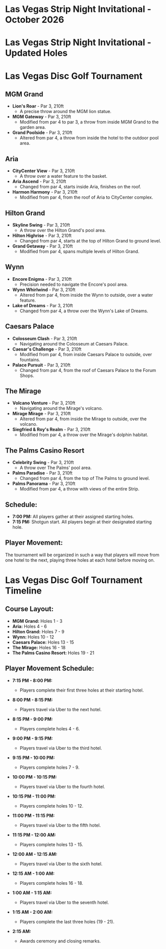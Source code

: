 # Las Vegas Strip Night Invitational - October 2026

# Las Vegas Strip Night Invitational - Updated Holes

# Las Vegas Disc Golf Tournament

## MGM Grand

- **Lion's Roar** - Par 3, 210ft
  - A precise throw around the MGM lion statue.
- **MGM Gateway** - Par 3, 210ft
  - Modified from par 4 to par 3, a throw from inside MGM Grand to the garden area.
- **Grand Poolside** - Par 3, 210ft
  - Altered from par 4, a throw from inside the hotel to the outdoor pool area.

## Aria

- **CityCenter View** - Par 3, 210ft
  - A throw over a water feature to the basket.
- **Aria Ascend** - Par 3, 210ft
  - Changed from par 4, starts inside Aria, finishes on the roof.
- **Harmon Harmony** - Par 3, 210ft
  - Modified from par 4, from the roof of Aria to CityCenter complex.

## Hilton Grand

- **Skyline Swing** - Par 3, 210ft
  - A throw over the Hilton Grand's pool area.
- **Hilton Highrise** - Par 3, 210ft
  - Changed from par 4, starts at the top of Hilton Grand to ground level.
- **Grand Getaway** - Par 3, 210ft
  - Modified from par 4, spans multiple levels of Hilton Grand.

## Wynn

- **Encore Enigma** - Par 3, 210ft
  - Precision needed to navigate the Encore's pool area.
- **Wynn Whirlwind** - Par 3, 210ft
  - Altered from par 4, from inside the Wynn to outside, over a water feature.
- **Lake of Dreams** - Par 3, 210ft
  - Changed from par 4, a throw over the Wynn's Lake of Dreams.

## Caesars Palace

- **Colosseum Clash** - Par 3, 210ft
  - Navigating around the Colosseum at Caesars Palace.
- **Caesar's Challenge** - Par 3, 210ft
  - Modified from par 4, from inside Caesars Palace to outside, over fountains.
- **Palace Pursuit** - Par 3, 210ft
  - Changed from par 4, from the roof of Caesars Palace to the Forum Shops.

## The Mirage

- **Volcano Venture** - Par 3, 210ft
  - Navigating around the Mirage's volcano.
- **Mirage Mirage** - Par 3, 210ft
  - Altered from par 4, from inside the Mirage to outside, over the volcano.
- **Siegfried & Roy's Realm** - Par 3, 210ft
  - Modified from par 4, a throw over the Mirage's dolphin habitat.

## The Palms Casino Resort

- **Celebrity Swing** - Par 3, 210ft
  - A throw over The Palms' pool area.
- **Palms Paradise** - Par 3, 210ft
  - Changed from par 4, from the top of The Palms to ground level.
- **Palms Panorama** - Par 3, 210ft
  - Modified from par 4, a throw with views of the entire Strip.

## Schedule:

- **7:00 PM:** All players gather at their assigned starting holes.
- **7:15 PM:** Shotgun start. All players begin at their designated starting hole.

## Player Movement:

The tournament will be organized in such a way that players will move from one hotel to the next, playing three holes at each hotel before moving on.

# Las Vegas Disc Golf Tournament Timeline

## Course Layout:

- **MGM Grand:** Holes 1 - 3
- **Aria:** Holes 4 - 6
- **Hilton Grand:** Holes 7 - 9
- **Wynn:** Holes 10 - 12
- **Caesars Palace:** Holes 13 - 15
- **The Mirage:** Holes 16 - 18
- **The Palms Casino Resort:** Holes 19 - 21

## Player Movement Schedule:

- **7:15 PM - 8:00 PM:**
  - Players complete their first three holes at their starting hotel.
- **8:00 PM - 8:15 PM:**
  - Players travel via Uber to the next hotel.
- **8:15 PM - 9:00 PM:**
  - Players complete holes 4 - 6.
- **9:00 PM - 9:15 PM:**
  - Players travel via Uber to the third hotel.
- **9:15 PM - 10:00 PM:**
  - Players complete holes 7 - 9.
- **10:00 PM - 10:15 PM:**
  - Players travel via Uber to the fourth hotel.
- **10:15 PM - 11:00 PM:**
  - Players complete holes 10 - 12.
- **11:00 PM - 11:15 PM:**
  - Players travel via Uber to the fifth hotel.
- **11:15 PM - 12:00 AM:**
  - Players complete holes 13 - 15.
- **12:00 AM - 12:15 AM:**
  - Players travel via Uber to the sixth hotel.
- **12:15 AM - 1:00 AM:**
  - Players complete holes 16 - 18.
- **1:00 AM - 1:15 AM:**
  - Players travel via Uber to the seventh hotel.
- **1:15 AM - 2:00 AM:**

  - Players complete the last three holes (19 - 21).

- **2:15 AM:**
  - Awards ceremony and closing remarks.
